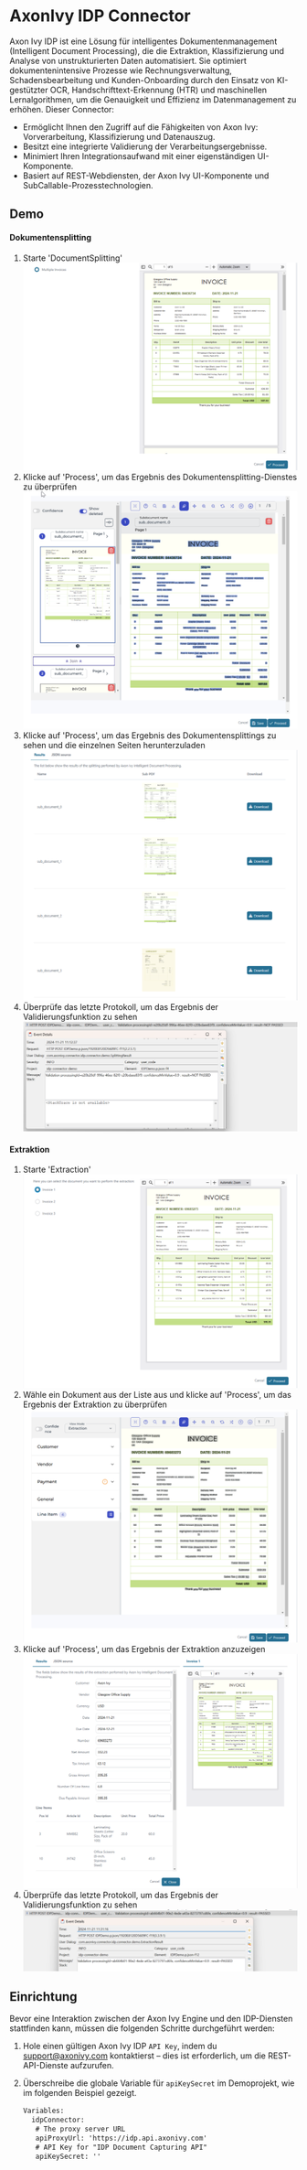 <!--
Dear developer!   

When you create your very valuable documentation, please be aware that this Readme.md is not only published on github. This documentation is also processed automatically and published on our website. For this to work, the two headings "Demo" and "Setup" must not be changed
-->

# AxonIvy IDP Connector

Axon Ivy IDP ist eine Lösung für intelligentes Dokumentenmanagement (Intelligent Document Processing), die die Extraktion, Klassifizierung und Analyse von unstrukturierten Daten automatisiert. Sie optimiert dokumentenintensive Prozesse wie Rechnungsverwaltung, Schadensbearbeitung und Kunden-Onboarding durch den Einsatz von KI-gestützter OCR, Handschrifttext-Erkennung (HTR) und maschinellen Lernalgorithmen, um die Genauigkeit und Effizienz im Datenmanagement zu erhöhen. Dieser Connector:
* Ermöglicht Ihnen den Zugriff auf die Fähigkeiten von Axon Ivy: Vorverarbeitung, Klassifizierung und Datenauszug.
* Besitzt eine integrierte Validierung der Verarbeitungsergebnisse.
* Minimiert Ihren Integrationsaufwand mit einer eigenständigen UI-Komponente.
* Basiert auf REST-Webdiensten, der Axon Ivy UI-Komponente und SubCallable-Prozesstechnologien.

## Demo

#### Dokumentensplitting

1. Starte 'DocumentSplitting'
   ![splitting-start](images/splitting-document-1.png)
2. Klicke auf 'Process', um das Ergebnis des Dokumentensplitting-Dienstes zu überprüfen
   ![splitting-review](images/splitting-document-2.png)
3. Klicke auf 'Process', um das Ergebnis des Dokumentensplittings zu sehen und die einzelnen Seiten herunterzuladen
   ![splitting-result](images/splitting-document-3.png)
4. Überprüfe das letzte Protokoll, um das Ergebnis der Validierungsfunktion zu sehen
   ![validation-splitting](images/splitting-document-4.png)

#### Extraktion

1. Starte 'Extraction'
   ![extraction-start](images/extraction1.png)
2. Wähle ein Dokument aus der Liste aus und klicke auf 'Process', um das Ergebnis der Extraktion zu überprüfen
   ![extraction-review](images/extraction2.png)
3. Klicke auf 'Process', um das Ergebnis der Extraktion anzuzeigen
   ![extraction-result](images/extraction3.png)
4. Überprüfe das letzte Protokoll, um das Ergebnis der Validierungsfunktion zu sehen
   ![validation-extraction](images/extraction4.png)

## Einrichtung

Bevor eine Interaktion zwischen der Axon Ivy Engine und den IDP-Diensten stattfinden kann, müssen die folgenden Schritte durchgeführt werden:

1. Hole einen gültigen Axon Ivy IDP `API Key`, indem du support@axonivy.com kontaktierst – dies ist erforderlich, um die REST-API-Dienste aufzurufen.
2. Überschreibe die globale Variable für `apiKeySecret` im Demoprojekt, wie im folgenden Beispiel gezeigt.
   
   ```
   Variables:
     idpConnector:
      # The proxy server URL
      apiProxyUrl: 'https://idp.api.axonivy.com'
      # API Key for "IDP Document Capturing API"
      apiKeySecret: ''
   ```

